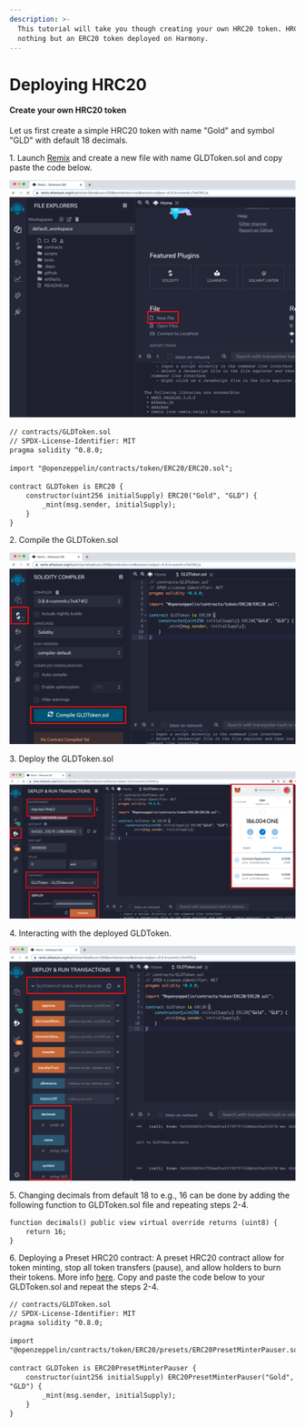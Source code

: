 ```yaml
---
description: >-
  This tutorial will take you though creating your own HRC20 token. HRC20 is
  nothing but an ERC20 token deployed on Harmony.
---
```


# Deploying HRC20

#### Create your own HRC20 token

Let us first create a simple HRC20 token with name "Gold" and symbol "GLD" with default 18 decimals.

1\. Launch [Remix](https://remix.ethereum.org) and create a new file with name GLDToken.sol and copy paste the code below.

![](../../.gitbook/assets/new-file.png)

```
// contracts/GLDToken.sol
// SPDX-License-Identifier: MIT
pragma solidity ^0.8.0;

import "@openzeppelin/contracts/token/ERC20/ERC20.sol";

contract GLDToken is ERC20 {
    constructor(uint256 initialSupply) ERC20("Gold", "GLD") {
        _mint(msg.sender, initialSupply);
    }
}
```

2\. Compile the GLDToken.sol

![](<../../.gitbook/assets/compile (1).png>)

3\. Deploy the GLDToken.sol

![](<../../.gitbook/assets/deploy (1).png>)

4\. Interacting with the deployed GLDToken.

![](<../../.gitbook/assets/deployed (1).png>)

5\. Changing decimals from default 18 to e.g., 16 can be done by adding the following function to GLDToken.sol file and repeating steps 2-4.

```
function decimals() public view virtual override returns (uint8) {
    return 16;
}
```

6\. Deploying a Preset HRC20 contract: A preset HRC20 contract allow for token minting, stop all token transfers (pause), and allow holders to burn their tokens. More info [here](https://docs.openzeppelin.com/contracts/4.x/erc20#Presets). Copy and paste the code below to your GLDToken.sol and repeat the steps 2-4.

```
// contracts/GLDToken.sol
// SPDX-License-Identifier: MIT
pragma solidity ^0.8.0;

import "@openzeppelin/contracts/token/ERC20/presets/ERC20PresetMinterPauser.sol";

contract GLDToken is ERC20PresetMinterPauser {
    constructor(uint256 initialSupply) ERC20PresetMinterPauser("Gold", "GLD") {
        _mint(msg.sender, initialSupply);
    }
}
```

